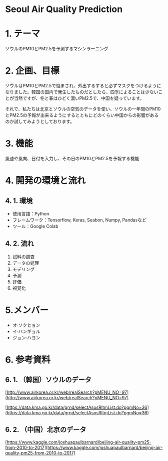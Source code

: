 # Seoul Air Quality Prediction

# 1. テーマ

ソウルのPM10とPM2.5を予測するマシンラーニング

# 2. 企画、目標

ソウルはPM10とPM2.5で悩まされ、外出するすると必ずマスクをつけるようになりました。韓国の国内で発生したものだとしたら、四季によることは少ないことが当然ですが、冬と春はひどく濃いPM2.5で、中国を疑っています。

それで、私たちは北京とソウルの空気のデータを使い、ソウルの一年間のPM10とPM2.5の予報が出来るようにするとともにどのくらい中国からの影響があるのか試してみようとしております。

# 3. 機能

風速や風向、日付を入力し、その日のPM10とPM2.5を予報する機能

# 4. 開発の環境と流れ

## 4. 1. 環境

- 使用言語：Python
- フレームワーク：Tensorflow, Keras, Seabon, Numpy, Pandasなど
- ツール：Google Colab

## 4. 2. 流れ

1. 試料の調査
2. データの処理
3. モデリング
4. 予測
5. 評価
6. 視覚化

# 5.メンバー

- オ·ソクヒョン
- イ·ハンギョル
- ジョン·ハヨン

# 6. 参考資料

## 6. 1. （韓国）ソウルのデータ

[http://www.airkorea.or.kr/web/realSearch?pMENU_NO=97](http://www.airkorea.or.kr/web/realSearch?pMENU_NO=97)

[https://data.kma.go.kr/data/grnd/selectAsosRltmList.do?pgmNo=36](https://data.kma.go.kr/data/grnd/selectAsosRltmList.do?pgmNo=36)

## 6. 2. （中国）北京のデータ

[https://www.kaggle.com/joshuapaulbarnard/beijing-air-quality-pm25-from-2010-to-2017](https://www.kaggle.com/joshuapaulbarnard/beijing-air-quality-pm25-from-2010-to-2017)
